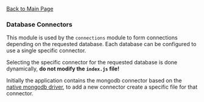 [Back to Main Page](https://github.com/SorinGFS/express-access-proxy#configuration)

### Database Connectors

This module is used by the `connections` module to form connections depending on the requested database. Each database can be configured to use a single specific connector.

Selecting the specific connector for the requested database is done dynamically, **do not modify the `index.js` file!**

Initially the application contains the mongodb connector based on the [native mongodb driver](https://github.com/mongodb/node-mongodb-native), to add a new connector create a specific file for that connector.